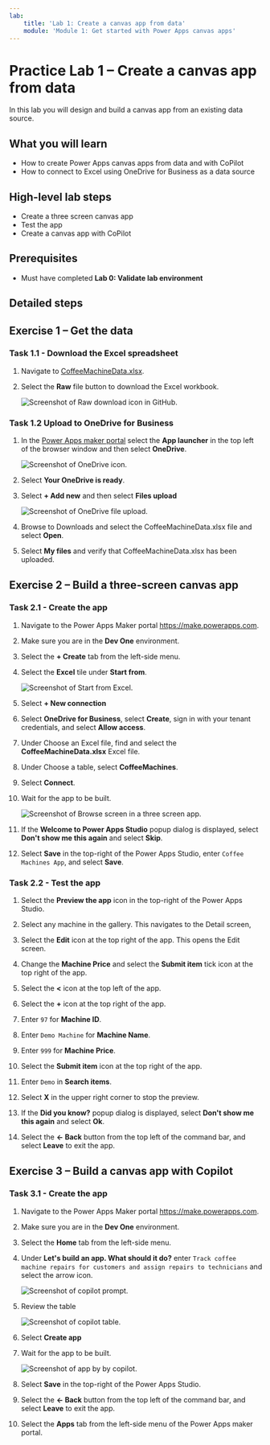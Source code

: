 ```yaml
---
lab:
    title: 'Lab 1: Create a canvas app from data'
    module: 'Module 1: Get started with Power Apps canvas apps'
---
```


# Practice Lab 1 – Create a canvas app from data

In this lab you will design and build a canvas app from an existing data source.

## What you will learn

- How to create Power Apps canvas apps from data and with CoPilot
- How to connect to Excel using OneDrive for Business as a data source

## High-level lab steps

- Create a three screen canvas app
- Test the app
- Create a canvas app with CoPilot
  
## Prerequisites

- Must have completed **Lab 0: Validate lab environment**

## Detailed steps

## Exercise 1 – Get the data

### Task 1.1 - Download the Excel spreadsheet

1. Navigate to [CoffeeMachineData.xlsx](https://github.com/MicrosoftDocs/mslearn-developer-tools-power-platform/blob/master/power-apps/coffee-machine-data/CoffeeMachineData.xlsx).

1. Select the **Raw** file button to download the Excel workbook.

    ![Screenshot of Raw download icon in GitHub.](../media/raw-download.png)

### Task 1.2 Upload to OneDrive for Business

1. In the [Power Apps maker portal](https://make.powerapps.com) select the **App launcher** in the top left of the browser window and then select **OneDrive**.

    ![Screenshot of OneDrive icon.](../media/select-onedrive.png)

1. Select **Your OneDrive is ready**.

1. Select **+ Add new** and then select **Files upload**

    ![Screenshot of OneDrive file upload.](../media/select-onedrive-upload.png)

1. Browse to Downloads and select the CoffeeMachineData.xlsx file and select **Open**.

1. Select **My files** and verify that CoffeeMachineData.xlsx has been uploaded.

## Exercise 2 – Build a three-screen canvas app

### Task 2.1 - Create the app

1. Navigate to the Power Apps Maker portal <https://make.powerapps.com>.

1. Make sure you are in the **Dev One** environment.

1. Select the **+ Create** tab from the left-side menu.

1. Select the **Excel** tile under **Start from**.

    ![Screenshot of Start from Excel.](../media/start-from-excel.png)

1. Select **+ New connection**

1. Select  **OneDrive for Business**, select **Create**, sign in with your tenant credentials, and select **Allow access**.

1. Under Choose an Excel file, find and select the **CoffeeMachineData.xlsx** Excel file.

1. Under Choose a table, select **CoffeeMachines**.

1. Select **Connect**.

1. Wait for the app to be built.

    ![Screenshot of Browse screen in a three screen app.](../media/three-screen-app-browse-screen.png)

1. If the **Welcome to Power Apps Studio** popup dialog is displayed, select **Don't show me this again** and select **Skip**.

1. Select **Save** in the top-right of the Power Apps Studio, enter `Coffee Machines App`, and select **Save**.

### Task 2.2 - Test the app

1. Select the **Preview the app** icon in the top-right of the Power Apps Studio.

1. Select any machine in the gallery. This navigates to the Detail screen,

1. Select the **Edit** icon at the top right of the app. This opens the Edit screen.

1. Change the **Machine Price** and select the **Submit item** tick icon at the top right of the app.

1. Select the **<** icon at the top left of the app.

1. Select the **+** icon at the top right of the app.

1. Enter `97` for **Machine ID**.

1. Enter `Demo Machine` for **Machine Name**.

1. Enter `999` for **Machine Price**.

1. Select the **Submit item** icon at the top right of the app.

1. Enter `Demo` in  **Search items**.

1. Select **X** in the upper right corner to stop the preview.

1. If the **Did you know?** popup dialog is displayed, select **Don't show me this again** and select **Ok**.

1. Select the **<- Back** button from the top left of the command bar, and select **Leave** to exit the app.

## Exercise 3 – Build a canvas app with Copilot

### Task 3.1 - Create the app

1. Navigate to the Power Apps Maker portal <https://make.powerapps.com>.

1. Make sure you are in the **Dev One** environment.

1. Select the **Home** tab from the left-side menu.

1. Under **Let's build an app. What should it do?** enter `Track coffee machine repairs for customers and assign repairs to technicians` and select the arrow icon.

    ![Screenshot of copilot prompt.](../media/copilot-prompt.png)

1. Review the table

    ![Screenshot of copilot table.](../media/copilot-table.png)

1. Select **Create app**

1. Wait for the app to be built.

    ![Screenshot of app by by copilot.](../media/copilot-app.png)

1. Select **Save** in the top-right of the Power Apps Studio.

1. Select the **<- Back** button from the top left of the command bar, and select **Leave** to exit the app.

1. Select the **Apps** tab from the left-side menu of the Power Apps maker portal.
